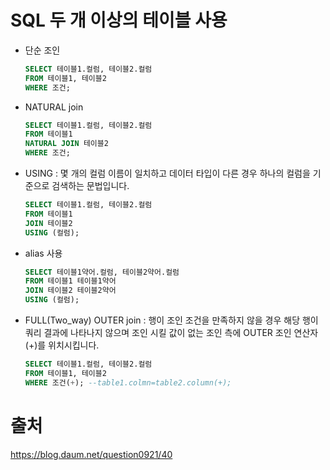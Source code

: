 # SQL 두 개 이상의 테이블 사용
- 단순 조인

    ```sql
    SELECT 테이블1.컬럼, 테이블2.컬럼
    FROM 테이블1, 테이블2
    WHERE 조건;
    ```

- NATURAL join

    ```sql
    SELECT 테이블1.컬럼, 테이블2.컬럼
    FROM 테이블1
    NATURAL JOIN 테이블2
    WHERE 조건;
    ```

- USING : 몇 개의 컬럼 이름이 일치하고 데이터 타입이 다른 경우 하나의 컬럼을 기준으로 검색하는 문법입니다.

    ```sql
    SELECT 테이블1.컬럼, 테이블2.컬럼
    FROM 테이블1
    JOIN 테이블2
    USING (컬럼);
    ```

- alias 사용

    ```sql
    SELECT 테이블1약어.컬럼, 테이블2약어.컬럼
    FROM 테이블1 테이블1약어
    JOIN 테이블2 테이블2약어
    USING (컬럼);
    ```

- FULL(Two_way) OUTER join : 행이 조인 조건을 만족하지 않을 경우 해당 행이 쿼리 결과에 나타나지 않으며 조인 시킬 값이 없는 조인 측에 OUTER 조인 연산자 (+)를 위치시킵니다. 

    ```sql
    SELECT 테이블1.컬럼, 테이블2.컬럼
    FROM 테이블1, 테이블2
    WHERE 조건(+); --table1.colmn=table2.column(+);
    ```

# 출처
https://blog.daum.net/question0921/40
